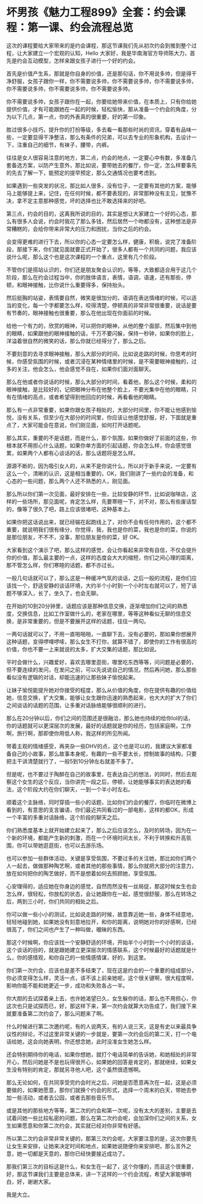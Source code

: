 # 坏男孩《魅力工程899》全套：约会课程：第一课、约会流程总览

这次的课程要给大家带来的是约会课程，那这节课我们先从初次约会到推到整个过程，让大家建立一个宏观的认知，Hello 大家好，我是华南海官方导师陈大力，首先是约会互动模型，怎样来跟女孩子进行一个好的约会。

首先是价值产生系，那就是你自身的价值，还是那句话，你不用说多帅，但是得干净舒服，女孩子跟你一样，你不需要说多帅，你不需要说多帅，你不需要说多帅，你不需要说多帅，你不需要说多帅，你不需要说多帅。

你不需要说多帅，女孩子跟你在一起，你要给她带来价值，在本质上，只有你给她提供价值，才有可能跟她在一起的时候，轻松愉快，那从准备一个约会的角度，分为以下几点，第一点，你的外表真的很重要，好的第一印象。

胜过很多小技巧，提升你的打扮等级，多去看一看那些时尚的资讯，穿着有品味一些，一定要显得干净整洁，那么有条件的兄弟，可以去专业的形象机构，去设计一下，注重自己的细节，有袜子，腰带，内裤。

往往是女人很容易注意的地方，第二点，约会的地点，一定要心中有数，多准备几套备选方案，以防产生意外，那比如说，要带她去的餐厅，你一定，怎么样要事先的先去了解一下，能预定的提早预定，那么交通情况也要考虑到。

如果遇到一些突发的状况，那比如人很多，没有位子，一定要有其他的方案，能够马上能够提上来，记住，在任何时候，都不要表现的，非常那种没有主见，犹豫不决，拿不定主意那种感觉，坏的选择也比不敢选择来的好吧。

第三点，约会的目的，这离我所说的目的，其实是想让大家建立一个好的心态，那么有很多人会说，约会时我花了那么多钱，然后居然一个吻都没有，这种想法是非常糟糕的，会给你带来非常大的压力和困扰，当你之后的约会。

会变得更难的进行下去，所以你的心态一定要怎么样，健康，积极，说完了准备阶段，那接下来，你们就见面就要正式开始了，很多人都有一个共同的问题，我应该说什么呢，那么这个也是这次课程的一个重点，这里有几个阶段。

不管你们是搭站认识的，你们还是朋友聚会认识的，等等，大致都适合用于这几个阶段，那么在约会过程当中，你的肢体语言，表情，语调，语速，还有那些，停顿，和眼神接触，比你说什么重要得多，保持抬头。

然后挺胸的站姿，表情要自然，微笑是很加分的，语调在表达情绪的时候，可以适当的变化，每一个字都要怎么样，咬得清楚，停顿真的非常非常很重要，说话是要有节奏的，眼神接触也很重要，那么在他出现在你面前的时候。

给他一个有力的，欣赏的眼神，可以把你的眼神，从他的整个面部，然后集中到他的眼睛，如果跟他的眼神接触的话，千万不要闪躲，保持一秒钟，如果你的脸上，洋溢着很自然的微笑的话，那么你就已经得分了，那么之后。

不要刻意的去寻求眼神接触，那么大部分的时间，比如说走路的时候，你思考的时候，你感受氛围的时候，或者沉浸在某种情绪里的时候，是不需要眼神接触的，过多的关注，他会怎么，他会感觉不自在，如果你们面对面聊天。

那么在他或者你说话的时候，那么大部分的时间，看着他，那么这个时候，柔和的眼神接触，是比较好的，记把眼神分布在他整个脸上，不要光集中在他的眼睛，只有在情绪的高点，或者希望得到他回应的时候，再看看他的眼睛。

那么有一点非常重要，如果你跟女孩子相处的，大部分时间里，你不能让他感到愉悦，没有关系，但至少在大部分的时间里，你应该让他感觉舒服，好，下面就是重点了，大家可能会在意说，你们刚见面，如何打开话题呢。

那么其实，重要的不是话题，而是什么，那个氛围，如果你做好了前面的这些，你根本就不用担心什么话题，如果你单方面的引起话题，你会怎么样，你会感觉很累，如果两个人都有心谈话的话，那么话题将是怎么样。

源源不断的，因为吸引女人的，从来不是你说什么，所以对于新手来说，一定要有这么一个，清晰的认识，这是相当重要的，OK，我们刚讲了一些约会的准备，和心态的一些问题，那么两个人还不熟悉的人，刚见面。

那么所以你们第一次见面，最好安排在一些，比较安静的环节，比如说咖啡店，这样的一些场所，那见面呢，肯定怎么样，先要寒暄一下，对不对，那么有些废话型的，像等了很久了吧，路上应该很堵吧，这种基本上。

如果你把这话说出来，就已经输在起跑线上了，对你不会有任何作用的，这个都不重要，就说明我们很有缘分，你觉得，我，我也是你的菜，我也是你的菜，你说的是那位朋友，不不不，没事，那位朋友是你的菜，好 OK。

大家看到这个演示了吧，那么这样的感觉，会让你看起来非常有自信，不仅会提升你的价值，那么最主要的一点，这样的态度会大大的缩短，你们之间心理的距离，那不管怎么样，你们寒暄的话题，都不亦过长。

一般几句话就可以了，那么这是一种缓冲气氛的谈话，之后一般的流程，是你们应该找一个，舒适安静的谈话环境，大约半个小时到一个小时左右就可以了，短了话题不够深入，长了，坐久了，也会无聊。

在开始的10到20分钟里，话题应该是那种信息交换，逐渐增加你们之间的熟悉度，交换信息，比如工作室做什么的，老家在哪里，等等这种看似无聊的信息交换，是非常重要的，但是不要展开这样的话题，往往一两句。

一两句话就可以了，不用一直啪啪啪，一直聊下去，没有必要的，那如果你想展开这种话题，变得啰哩啰嗦，那么女生不打你，就算不错了，即使你的工作有很高的价值，你也不要一上来就说的太多，扩大交集的话题，那比如说。

平时会做什么，兴趣爱好，喜欢去哪里逛街，哪里吃东西等等，问问题是必要的，但不要连续的发问，在发问之前，可以先说说自己的情况，然后再问她，那么那些看似没有逻辑的对话，却能迅速的让那些妹子愉悦起来。

让妹子愉悦能提升她对你接受的程度，那么从价值的角度，你在提供有趣的价值给她，信息交换，扩大交集，能够让女生跟你迅速的熟悉起来，也大大的扩大了你们之间谈话的话题的范围，让多重对话脉络能够很顺利的进行。

那么在20分钟以后，你们之间的范围还是很融洽，那么她也持续的给你IoI的话，你的话题就可以更深层次的发展，最好的话题就是你的经历，包括家庭啊，工作啊，旅行啊，那即使你用低人称，我这样的所见所闻。

带着主观的情绪感受，再夹杂一些DHV的点，这个也是可以的，我建议大家都准备自己的小故事，那么故事本身呢，有趣的一些不要太长，控制故事的结构，只要把主干讲清楚就行了，一般5到10分钟左右就差不多了。

但是呢，也不要过于陶醉在自己的故事里，在表达自己的想法，的同时，然后去观察这个女生的这个反应，当你讲完一段之后，停顿，让她能够事实的表达她的看法，这个阶段大约在你们聊天，一到一个半小时左右。

顺着这个主脉络，同时穿插一些小的话题，比如你们约会的餐厅，你临时在微博上看到的，有意思的支言骗语，你们最近共同看过的一部电影，这样的都OK，形成一个丰富的多重对话脉络，这个阶段的聊天之后。

你们熟悉度基本上就开始建立起来了，那么之后应该怎么，及时的转场，因为在一个新的环境，都能产生新的刺激，而在一个环境时间太长，不利于转换和升高氛围，你可以带她逛逛街，也可以去游乐场。

也可以参加一些群体活动，关键是享受氛围，不要过多的关注她，那比如你们两个人一起去，做做那种陶艺啊，或者其他的那些事情，那么你就把大部分的注意力，放在如何把你的陶艺做好，而不是想着如何去照顾她，享受氛围。

心安理得的，适应她在你身边的感觉，自然而然没有一丝局促，那这时候女生也会怎么样，很轻松，你放松的状态，会让她跟你在一起，感觉很舒服，那么在转场之后，两到三小时，你们共同的相处之后。

你可以做一些小小的测试，比如说走路的时候，故意靠近她一些，身体不经意地，轻轻地碰到她，如果她没有刻意地拉开，和你的距离，说明她对你的好感啊，已经很高了，你们之间也产生了一种叫做，暧昧的东西。

那这个时候啊，你应该找一个安静舒适的环境，开始半个小时到一个小时的谈话，这个谈话的目的，就是跟她建立更深层次的情感联系，这个时候最好的话题就是什么，你的感情观，和你自己的一些情感情谋，好的，到这里。

你们第一次约会，应该也是差不多结束了，现在这是约会的一个重要的组成部分，你必须变得怎么样，灵活一点，该不该上前亲她呢，这个很关键啊，很大程度啊，影响你能不能和她更近一步，成功和失败各占一半。

你大胆的去试探着亲上去，也许她渴望已久，女生躲你的话，那么也不用担心，你这次也只是试探而已，好，那这样下来，第一次约会就算大功告成了，我们接下来就要准备第二次约会了，那么问题来了啊。

什么时候进行第二次邀约呢，有的人说两天，有的人说三天，这是有史以来最具争议性的辩论，不过这里非常关键的一步就是，要第一次约会后的第二天，打一个电话给她，这会向她表明，你还想念她，此时没准女生她怎么样。

还会特别期待你的电话，如果你想她，就打个电话简单的告诉她，和她相处的非常开心，然后问她是不是也玩得很开心，如果她的回答是肯定的，那就继续，如果女生没有特别的肯定，那就另寻他人吧，这个虽然很遗憾啊。

那么无论如何，在共同享受完约会时光之后，问她是否愿意再次在一起，这是必须要做的，如果她愿意，那你们就换个约会的形式，选择一个周末的白天，带她去参加一些活动，或者去公园，或者去那些音乐节。

或是其他的那些地方等等，第二次的约会和第一次呢，没有太大的差别，主要是去试着问她一些比较私密的问题，那么在第二次约会呢，会加深你们之间的关系，女生如果愿意和你第二次约会，其实就已经对你非常有好感。

所以第二次约会非常非常关键的，那第三次约会呢，大家要注意的是，这次你要先让女生来安排，让她来决定时间和地点，如果她说随便你来安排吧，那么言外之意，她一切都是天意的，那你已经快要接近成功了。

那我们第三次的目标这是什么，和女生在一起了，这个你懂的，而且这个很重要，好，那这节课我们主要是总体来，讲一下这样的一个约会流程，希望大家能够明白，好，谢谢大家。

我是大立。